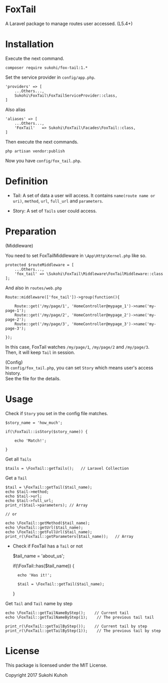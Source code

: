 # FoxTail
A Laravel package to manage routes user accessed.
(L5.4+)

# Installation

Execute the next command.

    composer require sukohi/fox-tail:1.*
    
Set the service provider in `config/app.php`.

    'providers' => [
        ...Others...,
        Sukohi\FoxTail\FoxTailServiceProvider::class,
    ]

Also alias

    'aliases' => [
        ...Others...,
        'FoxTail'   => Sukohi\FoxTail\Facades\FoxTail::class,
    ]

Then execute the next commands.  

    php artisan vendor:publish

Now you have `config/fox_tail.php`.

# Definition

* Tail: A set of data a user will access. It contains `name(route name or uri)`, `method`, `url`, `full_url` and `parameters`.

* Story: A set of `Tails` user could access.

# Preparation

(Middleware)

You need to set FoxTailMiddleware in `\App\Http\Kernel.php` like so.

    protected $routeMiddleware = [
        ...Others...,
        'fox_tail' => \Sukohi\FoxTail\Middleware\FoxTailMiddleware::class
    ];

And also in `routes/web.php`

    Route::middleware(['fox_tail'])->group(function(){
    
        Route::get('/my/page/1', 'HomeController@mypage_1')->name('my-page-1');
        Route::get('/my/page/2', 'HomeController@mypage_2')->name('my-page-2');
        Route::get('/my/page/3', 'HomeController@mypage_3')->name('my-page-3');
    
    });

In this case, FoxTail watches `/my/page/1`, `/my/page/2` and `/my/page/3`.  
Then, it will keep `Tail` in session.

(Config)  
In `config/fox_tail.php`, you can set `Story` which means user's access history.  
See the file for the details.

# Usage

Check if `Story` you set in the config file matches.


    $story_name = 'how_much';
    
    if(\FoxTail::isStory($story_name)) {
    
        echo 'Match!';
    
    }

Get all `Tails`


    $tails = \FoxTail::getTails();   // Laravel Collection

Get a `Tail`


    $tail = \FoxTail::getTail($tail_name);
    echo $tail->method;
    echo $tail->url;
    echo $tail->full_url;
    print_r($tail->parameters); // Array

    // or

    echo \FoxTail::getMethod($tail_name);
    echo \FoxTail::getUrl($tail_name);
    echo \FoxTail::getFullUrl($tail_name);
    print_r(\FoxTail::getParameters($tail_name));   // Array

* Check if FoxTail has a `Tail` or  not


    $tail_name = 'about_us';

    if(\FoxTail::has($tail_name)) {

        echo 'Has it!';
        
        $tail = \FoxTail::getTail($tail_name);

    }

Get `Tail` and `Tail` name by step


    echo \FoxTail::getTailNameByStep();    // Current tail
    echo \FoxTail::getTailNameByStep(1);    // The previous tail tail

    print_r(\FoxTail::getTailByStep());    // Current tail by step
    print_r(\FoxTail::getTailByStep(1));    // The previous tail by step
    

License
====

This package is licensed under the MIT License.

Copyright 2017 Sukohi Kuhoh